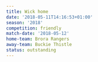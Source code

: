 ```yaml
---
title: Wick home
date: '2018-05-11T14:16:53+01:00'
season: '2018'
competition: friendly
match-date: '2018-05-12'
home-team: Brora Rangers
away-team: Buckie Thistle
status: outstanding
---
```


